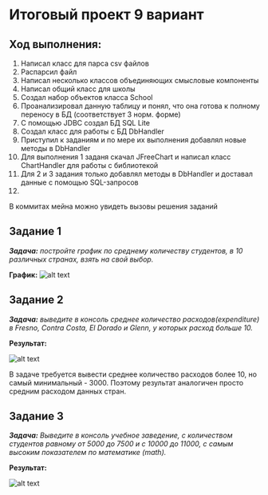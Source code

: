 # Итоговый проект 9 вариант
## Ход выполнения:
1. Написал класс для парса csv файлов
2. Распарсил файл
3. Написал несколько классов объединяющих смысловые компоненты
4. Написал общий класс для школы
5. Создал набор объектов класса School
6. Проанализировал данную таблицу и понял, что она готова к полному переносу в БД (соответствует 3 норм. форме)
7. С помощью JDBC создал БД SQL Lite
8. Создал класс для работы с БД DbHandler
9. Приступил к заданиям и по мере их выполнения добавлял новые методы в DbHandler
10. Для выполнения 1 заданя скачал JFreeChart и написал класс ChartHandler для работы с библиотекой
11. Для 2 и 3 задания только добавлял методы в DbHandler и доставал данные с помощью SQL-запросов
12. 
В коммитах мейна можно увидеть вызовы решения заданий

## Задание 1
***Задача:*** *постройте график по среднему количеству студентов, в 10 различных странах, взять на свой выбор.*

**График:**
![alt text](https://sun9-27.userapi.com/impg/W-B_OaMvoBvR5XCfZhhv4egFgTm3s90e792NtA/lYm44YZPVzg.jpg?size=1100x400&quality=96&sign=e58e0e5ac87e857cce56e01d43cb06fc&type=album)

## Задание 2
***Задача:*** *выведите в консоль среднее количество расходов(expenditure) в Fresno, Contra Costa, El Dorado и Glenn, у которых расход больше 10.*

**Результат:**

![alt text](https://sun9-13.userapi.com/impg/xSXm6lMKEl9q_4JzP4Yf8czHnaFZUWrgIZb3LA/cUO19tzdFGw.jpg?size=198x101&quality=96&sign=f47b0271fae50ac09488b0083018c5be&type=album)

В задаче требуется вывести среднее количество расходов более 10, но самый минимальный - 3000. Поэтому результат аналогичен просто средним расходом данных стран.

## Задание 3
***Задача:*** *Выведите в консоль учебное заведение, с количеством студентов равному от 5000 до 7500 и с 10000 до 11000, с самым высоким показателем по математике (math).*

**Результат:**

![alt text](https://sun9-66.userapi.com/impg/eyhR4jEIgg-EpGgPpagm65hu2YPTL347Zjlxiw/EN_pZdTTzkg.jpg?size=225x25&quality=96&sign=0036f5fa830d3387d0468d1490af35bf&type=album)
